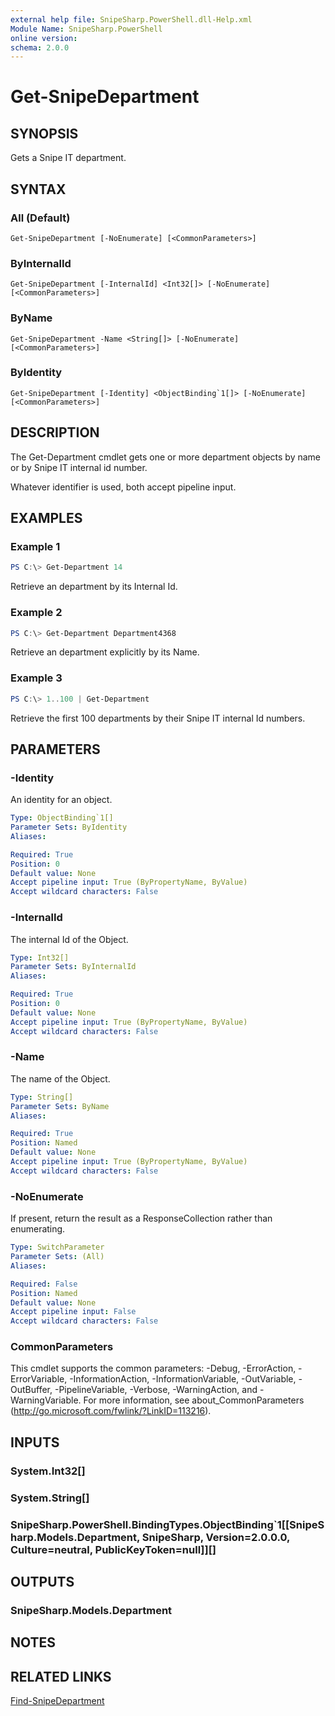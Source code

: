 ```yaml
---
external help file: SnipeSharp.PowerShell.dll-Help.xml
Module Name: SnipeSharp.PowerShell
online version:
schema: 2.0.0
---
```


# Get-SnipeDepartment

## SYNOPSIS
Gets a Snipe IT department.

## SYNTAX

### All (Default)
```
Get-SnipeDepartment [-NoEnumerate] [<CommonParameters>]
```

### ByInternalId
```
Get-SnipeDepartment [-InternalId] <Int32[]> [-NoEnumerate] [<CommonParameters>]
```

### ByName
```
Get-SnipeDepartment -Name <String[]> [-NoEnumerate] [<CommonParameters>]
```

### ByIdentity
```
Get-SnipeDepartment [-Identity] <ObjectBinding`1[]> [-NoEnumerate] [<CommonParameters>]
```

## DESCRIPTION
The Get-Department cmdlet gets one or more department objects by name or by Snipe IT internal id number.

Whatever identifier is used, both accept pipeline input.

## EXAMPLES

### Example 1
```powershell
PS C:\> Get-Department 14
```

Retrieve an department by its Internal Id.

### Example 2
```powershell
PS C:\> Get-Department Department4368
```

Retrieve an department explicitly by its Name.

### Example 3
```powershell
PS C:\> 1..100 | Get-Department
```

Retrieve the first 100 departments by their Snipe IT internal Id numbers.

## PARAMETERS

### -Identity
An identity for an object.

```yaml
Type: ObjectBinding`1[]
Parameter Sets: ByIdentity
Aliases:

Required: True
Position: 0
Default value: None
Accept pipeline input: True (ByPropertyName, ByValue)
Accept wildcard characters: False
```

### -InternalId
The internal Id of the Object.

```yaml
Type: Int32[]
Parameter Sets: ByInternalId
Aliases:

Required: True
Position: 0
Default value: None
Accept pipeline input: True (ByPropertyName, ByValue)
Accept wildcard characters: False
```

### -Name
The name of the Object.

```yaml
Type: String[]
Parameter Sets: ByName
Aliases:

Required: True
Position: Named
Default value: None
Accept pipeline input: True (ByPropertyName, ByValue)
Accept wildcard characters: False
```

### -NoEnumerate
If present, return the result as a ResponseCollection rather than enumerating.

```yaml
Type: SwitchParameter
Parameter Sets: (All)
Aliases:

Required: False
Position: Named
Default value: None
Accept pipeline input: False
Accept wildcard characters: False
```

### CommonParameters
This cmdlet supports the common parameters: -Debug, -ErrorAction, -ErrorVariable, -InformationAction, -InformationVariable, -OutVariable, -OutBuffer, -PipelineVariable, -Verbose, -WarningAction, and -WarningVariable. For more information, see about_CommonParameters (http://go.microsoft.com/fwlink/?LinkID=113216).

## INPUTS

### System.Int32[]

### System.String[]

### SnipeSharp.PowerShell.BindingTypes.ObjectBinding`1[[SnipeSharp.Models.Department, SnipeSharp, Version=2.0.0.0, Culture=neutral, PublicKeyToken=null]][]

## OUTPUTS

### SnipeSharp.Models.Department

## NOTES

## RELATED LINKS

[Find-SnipeDepartment](Find-SnipeDepartment.md)
